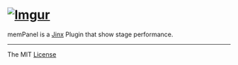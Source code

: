 # [![Imgur](http://i.imgur.com/FHjshUv.png)](https://github.com/webcaetano/jinx)

memPanel is a [Jinx](https://github.com/webcaetano/jinx) Plugin that show stage performance.

---------------------------------

The MIT [License](https://raw.githubusercontent.com/webcaetano/memPanel/master/LICENSE.md)
